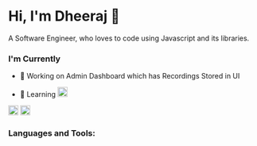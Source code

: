 # Hi, I'm Dheeraj 👋
A Software Engineer, who loves to code using Javascript and its libraries.

### I'm Currently
- 🔭 Working on Admin Dashboard which has Recordings Stored in UI
-  <p> 🌱 Learning <img height="20" src="https://upload.wikimedia.org/wikipedia/commons/e/e0/React.png">
 <img height = "20" src = "https://upload.wikimedia.org/wikipedia/commons/6/67/NodeJS.png">
 <img height = "20" src ="https://upload.wikimedia.org/wikipedia/commons/9/93/MongoDB_Logo.svg"> </p>

### Languages and Tools:
